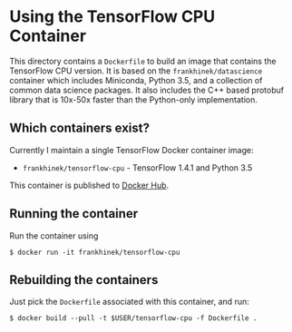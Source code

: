 # Using the TensorFlow CPU Container

This directory contains a `Dockerfile` to build an image that contains the
TensorFlow CPU version.  It is based on the `frankhinek/datascience` container
which includes Miniconda, Python 3.5, and a collection of common data science
packages.  It also includes the C++ based protobuf library that is 10x-50x
faster than the Python-only implementation.

## Which containers exist?

Currently I maintain a single TensorFlow Docker container image:

* `frankhinek/tensorflow-cpu` - TensorFlow 1.4.1 and Python 3.5

 This container is published to [Docker Hub](https://hub.docker.com/r/frankhinek/tensorflow-cpu/).

## Running the container

Run the container using

    $ docker run -it frankhinek/tensorflow-cpu

## Rebuilding the containers

Just pick the `Dockerfile` associated with this container, and run:

    $ docker build --pull -t $USER/tensorflow-cpu -f Dockerfile .
